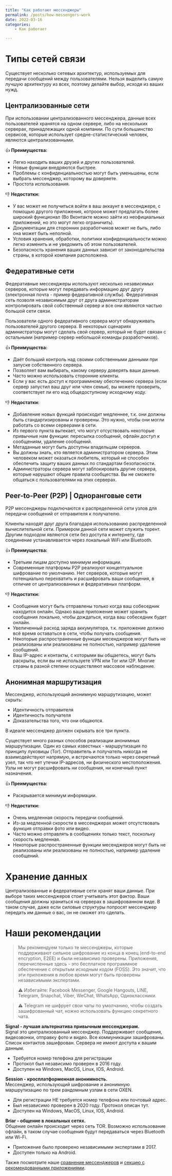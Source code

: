 ```yaml
---
title: "Как работают мессенджеры"
permalink: /posts/how-messengers-work
date: 2022-03-16
categories:
    - Как работает

---
```


# Типы сетей связи

Существует несколько сетевых архитектур, используемых для передачи сообщений между пользователями. Нельзя выделить самую лучшую архитектуру из всех, поэтому делайте выбор, исходя из ваших нужд.

## Централизованные сети  
При использовании централизованного мессенджера, данные всех пользователей хранятся на одном сервере, либо на нескольких серверах, принадлежащих одной компании. По сути большинство сервисов, которые использует средне-статистический человек, являются централизованными.

:+1: **Преимущества:**

- Легко находить ваших друзей и других пользователей.
- Новые функции внедряются быстрее.
- Проблемы с конфиденциальностью могут быть уменьшены, если выбрать мессенджер, которому вы доверяете.
- Простота использования.

:-1: **Недостатки:**

- У вас может не получиться войти в ваш аккаунт в мессенджере, с помощью другого приложения, котроое может предлагать более широкий функционал (Во Вконтакте можно зайти из неофициальных приложений, но это могут легко ограничить).
- Документации для сторонних разработчиков может не быть, либо она может быть неполной.
- Условия хранения, обработки, политики конфиденциальности можно легко изменить и не уведомить об этом пользователей.
- Безопасность хранения ваших данных зависит от законодательства страны, в которой компания расположена.

## Федеративные сети  
Федеративные мессенджеры используют несколько независимых серверов, которые могут передавать информацию друг другу (электронная почта - пример федеративной службы). Федеративная сеть позволя независимым друг от друга администраторам контролировать свой собственный сервер и все они являются частью большой сети связи.

Пользователи одного федеративного сервера могут обнаруживать пользователей другого сервера. В некоторых сценариях администраторы могут сделать свой сервер, который не будет связан с остальными (например сервер небольшой команды разработчиков).

:+1: **Преимущества:**

- Даёт больший контроль над своими собственными данными при запуске собственного сервера.
- Позволяет вам выбирать, какому серверу доверять ваши данные.
- Часто можно использовать сторонние клиенты.
- Если у вас есть доступ к программному обеспечению сервера (если сервер запустил ваш друг или член семьи), вы можете проверить, соответствует ли его код общедоступному исходному коду.

:-1: **Недостатки:**

- Добавление новых функций происходит медленнее, т.к. они должны быть стандартизированы и проверены. Это нужно, чтобы они могли работать со всеми серверами в сети.
- Из первого пункта вытекает, что могут отсуствовать некоторые привычные нам функции: пересылка сообщений, офлайн доступ к сообщениям, удаление сообщений.
- Метаданные могут быть доступны владельцам серверов.
- Вы должны знать, кто является администратором сервера. Этим человеком может оказаться любитель, который не способен обеспечить защиту ваших данных по стандартам безопасности.
- Администраторы сервера могут заблокировать другие сервера, которые нарушают общие правила сообщества. Вы не сможете общаться с пользователями на этих серверах.

## Peer-to-Peer (P2P) | Одноранговые сети

P2P мессенджеры подключаются к распределенной сети узлов для передачи сообщений от отправителя к получателю.

Клиенты находят друг друга благодаря использованию распределенной вычислительной сети. Примером данной сети может служить торент. Другим подходом являются сети без доступа к интернету, где соединение устанавливается через локальный WiFi или Bluetooth.

:+1: **Преимущества:**

- Третьим лицам доступно минимум информации.
- Современные платформы P2P реализуют концептуальное шифрование по умолчанию. Нет серверов, которые могут потенциально перехватить и расшифровать ваши сообщения, в отличие от централизованных и федеративных платформ.

:-1: **Недостатки:**
- Сообщения могут быть отправлены только когда ваш собеседник находится онлайн. Однако ваше приложение может хранить сообщения локально, чтобы дождаться, когда ваш собеседник будет онлайн.
- Увеличенный расход заряда аккумулятора, т.к. приложение должно всё время оставаться в сети, чтобы получать сообщения.
- Некоторые распространенные функции месенджеров могут быть не реализованы или реализованы не полностью, например удаление сообщений.
- Ваш IP-адрес и контакты, с которыми вы общаетесь, могут быть раскрыты, если вы не используете VPN или Tor или I2P. Многие страны в разной степени осуществляют массовое наблюдение.

## Анонимная маршрутизация

Мессенджер, использующий анонимную маршрутизацию, может скрыть:
- Идентичность отправителя
- Идентичность получателя
- Доказательства того, что они общаются.

В идеале мессенджер должен скрывать все три пункта.

Существует много разных способов реализации анонимных маршрутизации. Один из самых известных - маршрутизация по принципу луковицы (Tor). Отправитель и получатель никогда не взаимодействуют напрямую, и встречаются только через секретный узел, так что нет утечки IP-адресов, ни физического местоположения. Узлы не могут расшифровать ни сообщения, ни конечный пункт назначения.

:+1: **Преимущества:**

- Раскрывается минимум информации.

:-1: **Недостатки:**

- Очень медленная скорость передачи сообщений.
- Из-за медленной скорости в мессенджерах может отсутствовать функция отправки фото или видео.
- Часто можно отправлять в сообщениях только текст, поскольку скорость медленная.
- Некоторые распространенные функции месенджеров могут быть не реализованы или реализованы не полностью, например удаление сообщений.

# Хранение данных

Централизованные и федеративные сети хранят ваши данные. При выборе таких мессенджеров стоит учитывать этот фактор. Ваши сообщения должны храниться на серверах в зашифрованном виде. В таком случае, даже если силовые структуры попросят мессенджер передать им данные о вас, он не сможет это сделать.

# Наши рекомендации

> Мы рекомендуем только те мессенджеры, которые поддерживают сильное шифрование из конца в конец (end-to-end encryption, E2EE) и были независимо проверены. Приложения, перечисленные здесь - это бесплатное программное обеспечение с открытым исходным кодом (FOSS). Это значит, что эти приложения в любое время могут быть проверены независимыми экспертами.

> :warning: Избегайте: Facebook Messenger, Google Hangouts, LINE, Telegram, Snapchat, Viber, WeChat, WhatsApp, Одноклассники.

> :warning: Telegram не шифрует свои чаты по умолчанию, чтобы создать зашифрованный чат, ножно использовать функцию секретного чата.

**Signal - лучшая альтернатива привычным мессенджерам.**  
Signal это централизованный мессенджер. Поддерживает сообщения, видеозвонки, отправку фото и видео. Все коммуникации зашифрованы. Список контактов зашифрован. Сервера не имеют доступа к вашим данным.

- Требуется номер телефона для регистрации
- Протокол был независимо проверен в 2016 году.
- Доступен на Windows, MacOS, Linux, IOS, Android.

**Session - кросплатформенная анонимность.**  
Мессенджер, использующий шифрование и анонимную маршрутизацию по трем рандомным узлам в сети OXEN.

- Для регистрации НЕ требуется номер телефона или почтовый адрес.
- Был независимо проверен в 2020 году. Протокол описан тут.
- Доступен на Windows, MacOS, Linux, IOS, Android.

**Briar - общение в локальных сетях.**  
Общение онлайн происходит через сеть TOR. Возможно использование офлайн, в таком случае сообщения будут передаваться через Bluetooth или Wi-Fi.  

- Приложение было проверено независимыми экспертами в 2017.
- Доступен только на Android.

Также посмотрите наше [сравнение мессенджеров](/mesengers/) и [секцию с рекомендованными приложениями](/soft/#мессенджеры).

